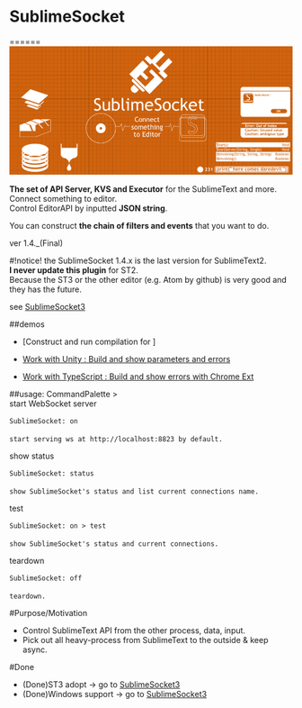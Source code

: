 # SublimeSocket
======
![SS](/main.png)

**The set of API Server, KVS and Executor** for the SublimeText and more.   
Connect something to editor.  
Control EditorAPI by inputted **JSON string**.  

You can construct **the chain of filters and events** that you want to do. 

ver 1.4._(Final)


#!notice!
the SublimeSocket 1.4.x is the last version for SublimeText2.  
**I never update this plugin** for ST2.  
Because the ST3 or the other editor (e.g. Atom by github) is very good and they has the future.  

see [SublimeSocket3](https://github.com/sassembla/SublimeSocket3)


##demos
* [Construct and run compilation for ]

* [Work with Unity	:	Build and show parameters and errors](https://vimeo.com/62957311)  
* [Work with TypeScript	:	Build and show errors with Chrome Ext](https://vimeo.com/63188211)  



##usage: CommandPalette >  
start WebSocket server

	SublimeSocket: on
	
	start serving ws at http://localhost:8823 by default.

show status
	
	SublimeSocket: status
	
	show SublimeSocket's status and list current connections name.

test

	SublimeSocket: on > test
	
	show SublimeSocket's status and current connections.
	
teardown

	SublimeSocket: off
	
	teardown.


#Purpose/Motivation
* Control SublimeText API from the other process, data, input.
* Pick out all heavy-process from SublimeText to the outside & keep async.


#Done
* (Done)ST3 adopt -> go to [SublimeSocket3](https://github.com/sassembla/SublimeSocket3)
* (Done)Windows support -> go to [SublimeSocket3](https://github.com/sassembla/SublimeSocket3)
